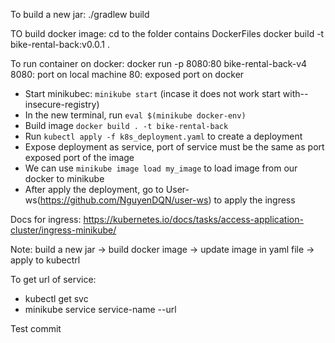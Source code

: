 To build a new jar: ./gradlew build

TO build docker image:
    cd to the folder contains DockerFiles
    docker build -t bike-rental-back:v0.0.1 .
    
To run container on docker:
    docker run -p 8080:80 bike-rental-back-v4
    8080: port on local machine
    80: exposed port on docker

- Start minikubec: `minikube start` (incase it does not work start with--insecure-registry)
- In the new terminal, run `eval $(minikube docker-env)`
- Build image `docker build . -t bike-rental-back`
- Run `kubectl apply -f k8s_deployment.yaml` to create a deployment
- Expose deployment as service, port of service must be the same as port exposed port of the image
- We can use `minikube image load my_image` to load image from our docker to minikube
- After apply the deployment, go to User-ws(https://github.com/NguyenDQN/user-ws) to apply the ingress

Docs for ingress: https://kubernetes.io/docs/tasks/access-application-cluster/ingress-minikube/
  
Note: build a new jar -> build docker image -> update image in yaml file -> apply to kubectrl

To get url of service:
- kubectl get svc
- minikube service service-name --url

Test commit

